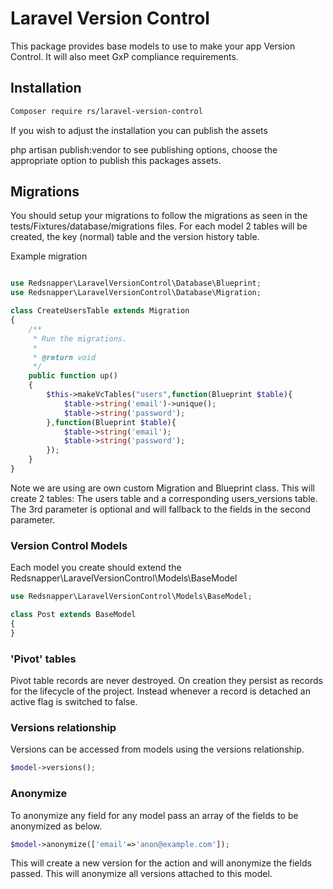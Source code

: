 # Laravel Version Control

This package provides base models to use to make your app Version Control. It will also meet GxP compliance requirements.

## Installation

```sh
Composer require rs/laravel-version-control
```

If you wish to adjust the installation you can publish the assets

php artisan publish:vendor to see publishing options, choose the appropriate option to publish this packages assets.

## Migrations

You should setup your migrations to follow the migrations as seen in the tests/Fixtures/database/migrations files.
For each model 2 tables will be created, the key (normal) table and the version history table.

Example migration

```php

use Redsnapper\LaravelVersionControl\Database\Blueprint;
use Redsnapper\LaravelVersionControl\Database\Migration;

class CreateUsersTable extends Migration
{
    /**
     * Run the migrations.
     *
     * @return void
     */
    public function up()
    {
        $this->makeVcTables("users",function(Blueprint $table){
            $table->string('email')->unique();
            $table->string('password');
        },function(Blueprint $table){
            $table->string('email');
            $table->string('password');
        });
    }
}
``` 

Note we are using are own custom Migration and Blueprint class.
This will create 2 tables: The users table and a corresponding users_versions table.
The 3rd parameter is optional and will fallback to the fields in the second parameter.

### Version Control Models

Each model you create should extend the Redsnapper\LaravelVersionControl\Models\BaseModel

```php
use Redsnapper\LaravelVersionControl\Models\BaseModel;

class Post extends BaseModel
{
}

```


### 'Pivot' tables

Pivot table records are never destroyed. On creation they persist as records for the lifecycle of the project. 
Instead whenever a record is detached an active flag is switched to false.

### Versions relationship

Versions can be accessed from models using the versions relationship.

```php
$model->versions();
``` 

### Anonymize
To anonymize any field for any model pass an array of the fields to be anonymized as below.
```php
$model->anonymize(['email'=>'anon@example.com']);
``` 
This will create a new version for the action and will anonymize the fields passed. This will anonymize all versions attached to this model.
